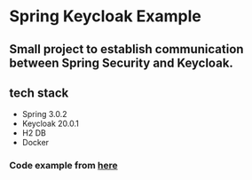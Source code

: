 # Spring Keycloak Example

## Small project to establish communication between Spring Security and Keycloak.

## tech stack

* Spring 3.0.2
* Keycloak 20.0.1
* H2 DB
* Docker

### Code example from [here](https://developers.redhat.com/articles/2022/12/07/how-implement-single-sign-out-keycloak-spring-boot#application_configuration)
